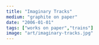 ```yaml
---
title: "Imaginary Tracks"
medium: "graphite on paper"
date: "2006-01-01"
tags: ["works on paper","trains"]
image: "art/imaginary-tracks.jpg"
---
```

